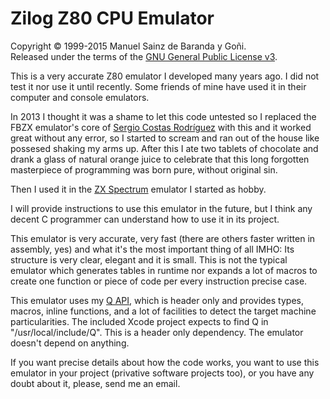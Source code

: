 # Zilog Z80 CPU Emulator
Copyright © 1999-2015 Manuel Sainz de Baranda y Goñi.  
Released under the terms of the [GNU General Public License v3](http://www.gnu.org/copyleft/gpl.html).

This is a very accurate Z80 emulator I developed many years ago. I did not test it nor use it until recently. Some friends of mine have used it in their computer and console emulators.

In 2013 I thought it was a shame to let this code untested so I replaced the FBZX emulator's core of [Sergio Costas Rodríguez](http://www.rastersoft.com/fbzx.html) with this and it worked great without any error, so I started to scream and ran out of the house like possesed shaking my arms up. After this I ate two tablets of chocolate and drank a glass of natural orange juice to celebrate that this long forgotten masterpiece of programming was born pure, without original sin.

Then I used it in the [ZX Spectrum](http://github.com/redcode/mZX) emulator I started as hobby.

I will provide instructions to use this emulator in the future, but I think any decent C programmer can understand how to use it in its project.

This emulator is very accurate, very fast (there are others faster written in assembly, yes) and what it's the most important thing of all IMHO: Its structure is very clear, elegant and it is small. This is not the typical emulator which generates tables in runtime nor expands a lot of macros to create one function or piece of code per every instruction precise case.

This emulator uses my [Q API](http://github.com/redcode/Q), which is header only and provides types, macros, inline functions, and a lot of facilities to detect the target machine particularities. The included Xcode project expects to find Q in "/usr/local/include/Q". This is a header only dependency. The emulator doesn't depend on anything.

If you want precise details about how the code works, you want to use this emulator in your project (privative software projects too), or you have any doubt about it, please, send me an email.
